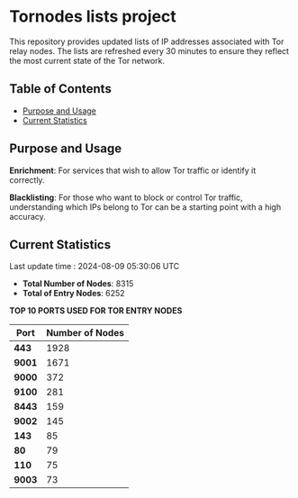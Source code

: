 # Tornodes lists project

This repository provides updated lists of IP addresses associated with Tor relay nodes. The lists are refreshed every 30 minutes to ensure they reflect the most current state of the Tor network.

## Table of Contents

- [Purpose and Usage](#purpose-and-usage)
- [Current Statistics](#current-statistics)


## Purpose and Usage

**Enrichment**: For services that wish to allow Tor traffic or identify it correctly.

**Blacklisting**: For those who want to block or control Tor traffic, understanding which IPs belong to Tor can be a starting point with a high accuracy.

## Current Statistics

Last update time : 2024-08-09 05:30:06 UTC

- **Total Number of Nodes**: 8315
- **Total of Entry Nodes**: 6252

**TOP 10 PORTS USED FOR TOR ENTRY NODES**

| **Port** | **Number of Nodes** |
|------|-----------------|
| **443**   | 1928  |
| **9001**   | 1671  |
| **9000**   | 372  |
| **9100**   | 281  |
| **8443**   | 159  |
| **9002**   | 145  |
| **143**   | 85  |
| **80**   | 79  |
| **110**   | 75  |
| **9003**   | 73  |

